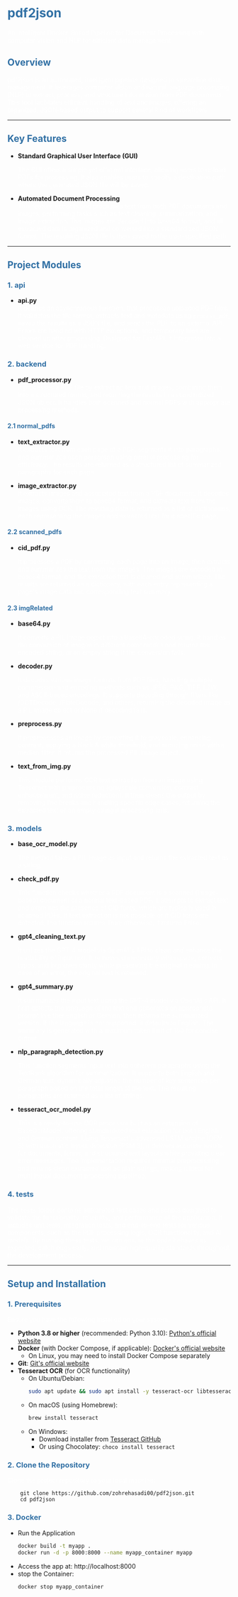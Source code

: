 # <span style="color:#3271a5">pdf2json</span>  
<span style="color:white">An Intelligent Docker-Based Pipeline for Document Processing with computer vision and NLP for efficient data management</span>  

## <span style="color:#3271a5">Overview</span>  
<span style="color:white">pdf2json is an automated, intelligent pipeline designed to streamline data management. It leverages computer vision and natural language processing (NLP) to extract, process, and structure information from PDF documents. This tool facilitates efficient handling of text and images, offering an organized, JSON-based output to support several kind of workflows.

---

## <span style="color:#3271a5">Key Features</span>
- **Standard Graphical User Interface (GUI)**

  <span style="color:white">The GUI offers a simple yet efficient interface, allowing users to upload PDFs for processing. It also enables users to specify a destination path where the generated JSON file will be saved.


- **Automated Document Processing**  
  <span style="color:white">This feature extracts and processes text from both PDF documents and images, performing tasks such as text cleaning, summarization, and image extraction. The images are decoded into base64 format, and all extracted data is organized and converted into a standardized JSON format. The resulting JSON file is then saved to the user-specified path.

---

## <span style="color:#3271a5">Project Modules</span>  

### <span style="color:#3271a5">1. api</span>  
- **api.py**  
  <span style="color:white">It defines an asynchronous function, that processes uploaded PDF files. It validates the file format, extracts text and metadata using `process_pdf`, saves the results as a JSON file, and sends the PDF to an external API. Errors are handled with HTTP exceptions, and temporary files are cleaned up after processing. Designed for FastAPI, it integrates into a web service for PDF handling.

### <span style="color:#3271a5">2. backend</span>  
- **pdf_processor.py**  
  <span style="color:white">It processes a PDF file by extracting text and images, combining them into a structured format, and returning the results in a standardized JSON object. It handles both scanned and normal PDFs with appropriate processing methods.

#### <span style="color:#3271a5">2.1 normal_pdfs</span> 
- **text_extractor.py**  
  <span style="color:white">It extracts text from each page of a PDF, segments it into paragraphs, and summarizes each paragraph using parallel processing for efficiency. The results are returned as a structured list of summarized paragraphs for each page.


- **image_extractor.py**  
  <span style="color:white">It extracts images and associated text from a PDF document. It decodes images, converts them to base64 format, and extracts text from the images using OCR. The resulting data is returned as a list of dictionaries, each representing the images and extracted text for a specific page.

#### <span style="color:#3271a5">2.2 scanned_pdfs</span> 

- **cid_pdf.py**

  <span style="color:white">It processes a PDF by converting each page into an image, then extracts and summarizes the text from the images. The images are encoded in base64 format, and the extracted text is cleaned and summarized. The results are returned as a dictionary, with each entry representing a page's image data and corresponding text summary.

#### <span style="color:#3271a5">2.3 imgRelated</span> 
- **base64.py**

  <span style="color:white">It converts a PIL Image object into a Base64-encoded string. It handles the conversion of images in different color modes and returns the encoded string, or an empty string if the conversion fails.


- **decoder.py**

  <span style="color:white">It decodes various image formats from PDF files, handling multiple compression and encoding methods such as JPEG, PNG, TIFF, LZW, and ASCII-based encodings. It supports decoding through filters like /DCTDecode, /FlateDecode, and others, returning the decoded image as a PIL Image object or None if decoding fails.


- **preprocess.py**

  <span style="color:white">It preprocesses an image by converting it to grayscale, enhancing contrast, applying a black & white threshold, and reducing noise with a median filter. It returns the processed PIL.Image object.
  

- **text_from_img.py**

  <span style="color:white">This module performs OCR text extraction from an image using Tesseract with preprocessing (grayscale conversion, contrast enhancement, and noise reduction). It then cleans the output by removing line breaks and handling specific edge cases, returning the extracted text or an empty string if processing fails.

### <span style="color:#3271a5">3. models</span>  
- **base_ocr_model.py**

  <span style="color:white">The method takes a PIL Image as input and returns the extracted text as a string.


- **check_pdf.py**

  <span style="color:white">This function checks whether a PDF document is a scanned (image-based) document or a normal text-based PDF. It attempts to extract text and examines the presence of CID fonts, which are typically used in scanned PDFs. If text extraction is not possible or if CID fonts are detected, the function returns True; otherwise, it returns False.
 

- **gpt4_cleaning_text.py**

  <span style="color:white">It utilizes the GPT-4 model via OpenAI's API to clean and enhance the readability of input text. It removes unnecessary whitespace, corrects typos, and improves clarity while preserving the original meaning. In case of an error, the original text is returned.


- **gpt4_summary.py**

  <span style="color:white">It summarizes the input text using the GPT-4 model via OpenAI's API. It first detects the language of the text and generates an appropriate prompt in either English or German, then returns the summarized version. If the language is not supported, it defaults to English. The summary is generated with a maximum token limit of 150 for concise output.


- **nlp_paragraph_detection.py**

  <span style="color:white">This function segments input text into coherent paragraphs using the TextRank algorithm for summarization. It supports both English and German text, dynamically adjusting the number of key sentences per paragraph based on the total length of the text. The resulting paragraphs are returned as a list of strings.


- **tesseract_ocr_model.py**

  <span style="color:white">This is a ready-to-use OCR processor built as an extension of BaseOcrModel, offering standardized text extraction for both English and German content. Using Tesseract's advanced LSTM engine (OEM 3) with automatic layout detection (PSM 3), it delivers accurate results for documents, forms, and structured text layouts while providing clear error messages. The implementation requires minimal preprocessing and returns clean extracted text as plain strings, making it ideal for multilingual document processing pipelines.


### <span style="color:#3271a5">4. tests</span>  
<span style="color:white">The `tests` folder contains automated test cases and scripts designed to validate the functionality, reliability, and performance of the application. It includes unit tests, integration tests, and end-to-end tests for various components, such as the PDF processing logic, OCR functionality, and AI models. By running these tests, we can ensure the code behaves as expected, catch bugs early, and maintain high-quality standards throughout the development process.

---

## <span style="color:#3271a5">Setup and Installation</span>  

### <span style="color:#3271a5">1. Prerequisites</span>  
<span style="color:white">Ensure you have the following installed on your system:
- **Python 3.8 or higher** (recommended: Python 3.10): [Python's official website](https://www.python.org/)
- **Docker** (with Docker Compose, if applicable): [Docker's official website](https://www.docker.com/)
  - On Linux, you may need to install Docker Compose separately
- **Git**: [Git's official website](https://git-scm.com/)
- **Tesseract OCR** (for OCR functionality)
  - On Ubuntu/Debian:
    ```bash
    sudo apt update && sudo apt install -y tesseract-ocr libtesseract-dev
    ```
  - On macOS (using Homebrew):
    ```bash
    brew install tesseract
    ```
  - On Windows:
    - Download installer from [Tesseract GitHub](https://github.com/UB-Mannheim/tesseract/wiki)
    - Or using Chocolatey: `choco install tesseract`

### <span style="color:#3271a5">2. Clone the Repository</span>  
<span style="color:white">Clone the project repository to your local machine:

        git clone https://github.com/zohrehasadi00/pdf2json.git
        cd pdf2json

### <span style="color:#3271a5">3. Docker </span>
- Run the Application
  ```bash
  docker build -t myapp . 
  docker run -d -p 8000:8000 --name myapp_container myapp
  ```
- Access the app at: http://localhost:8000
- stop the Container:
  ```bash
  docker stop myapp_container
  ```
